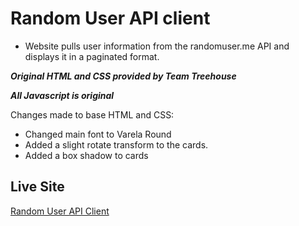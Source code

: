 # Random User API client
 - Website pulls user information from the randomuser.me API and displays it in a paginated format.

***Original HTML and CSS provided by Team Treehouse***

***All Javascript is original***

Changes made to base HTML and CSS:

 - Changed main font to Varela Round
 - Added a slight rotate transform to the cards.
 - Added a box shadow to cards
 
 ## Live Site
 [Random User API Client](http://eldritchwebdesign.com/Random-User-API-client)
